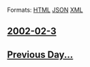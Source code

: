 
Formats: [HTML](2002/02/3/index.html)  [JSON](2002/02/3/index.json)  [XML](2002/02/3/index.xml)  

## [2002-02-3](/news/2002/02/3/index.md)

## [Previous Day...](/news/2002/02/2/index.md)

